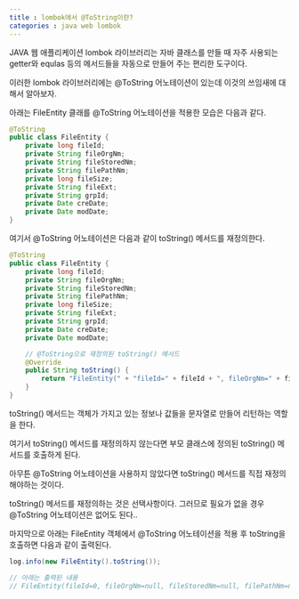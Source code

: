 ```yaml
---
title : lombok에서 @ToString이란?
categories : java web lombok
---
```


JAVA 웹 애플리케이션 lombok 라이브러리는 자바 클래스를 만들 때 자주 사용되는 getter와 equlas 등의 메서드들을 자동으로 만들어 주는 편리한 도구이다.

이러한 lombok 라이브러리에는 @ToString 어노테이션이 있는데 이것의 쓰임새에 대해서 알아보자.

아래는 FileEntity 클래를 @ToString 어노테이션을 적용한 모습은 다음과 같다.

~~~java
@ToString
public class FileEntity {
	private long fileId;
	private String fileOrgNm;
	private String fileStoredNm;
	private String filePathNm;
	private long fileSize;
	private String fileExt;
	private String grpId;
	private Date creDate;
	private Date modDate;
}
~~~

여기서 @ToString 어노테이션은 다음과 같이 toString() 메서드를 재정의한다.

~~~java
@ToString
public class FileEntity {
	private long fileId;
	private String fileOrgNm;
	private String fileStoredNm;
	private String filePathNm;
	private long fileSize;
	private String fileExt;
	private String grpId;
	private Date creDate;
	private Date modDate;

	// @ToString으로 재정의된 toString() 메서드
	@Override
	public String toString() {
		return "FileEntity(" + "fileId=" + fileId + ", fileOrgNm=" + fileOrgNm + ", fileStoredNm=" + fileStoredNm + ", filePathNm=" + filePathNm + ", fileSize=" + filePathNm + ", fileExt=" + fileExt + ", grpId=" + grpId + ", creDate=" + creDate + ", modDate=" + modDate + ")"
	}
}
~~~

toString() 메서드는 객체가 가지고 있는 정보나 값들을 문자열로 만들어 리턴하는 역할을 한다.

여기서 toString() 메서드를 재정의하지 않는다면 부모 클래스에 정의된 toString() 메서드를 호출하게 된다.

아무튼 @ToString 어노테이션을 사용하지 않았다면 toString() 메서드를 직접 재정의해야하는 것이다.

toString() 메서드를 재정의하는 것은 선택사항이다. 그러므로 필요가 없을 경우 @ToString 어노테이션은 없어도 된다..

마지막으로 아래는  FileEntity 객체에서 @ToString 어노테이션을 적용 후 toString을 호출하면 다음과 같이 출력된다.

~~~java
log.info(new FileEntity().toString());

// 아래는 출력된 내용
// FileEntity(fileId=0, fileOrgNm=null, fileStoredNm=null, filePathNm=null, fileSize=0, fileExt=null, grpId=null, creDate=null, modDate=null)
~~~












